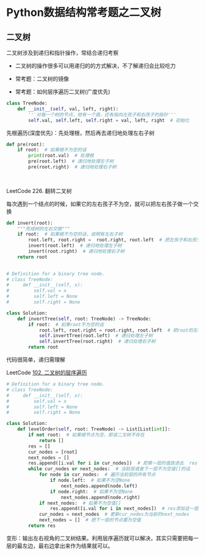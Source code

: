 # Python数据结构常考题之二叉树

## 二叉树

二叉树涉及到递归和指针操作，常结合递归考察

* 二叉树的操作很多可以用递归的的方式解决，不了解递归会比较吃力
* 常考题：二叉树的镜像

* 常考题：如何层序遍历二叉树(广度优先)

```python
class TreeNode:
    def __init__(self, val, left, right):
        '''对每一个树的节点，他有一个值，还有指向左孩子和右孩子的指针'''
        self.val, self.left, self.right = val, left, right  # 初始化
```

先根遍历(深度优先)：先处理根，然后再去递归地处理左右子树

```python
def pre(root):
    if root:  # 如果根不为空的话
        print(root.val)  # 处理根
        pre(root.left)  # 递归地处理左子树
        pre(root.right)  # 递归地处理右子树
    
    
```





LeetCode 226. 翻转二叉树

每次遇到一个结点的时候，如果它的左右孩子不为空，就可以把左右孩子做一个交换

```python
def invert(root):
    """完成树的左右交换"""
    if root:  # 如果根不为空的话，说明有左右子树
        root.left, root.right =  root.right, root.left  # 把左孩子和右孩子来进行一个交换
        invert(root.left)  # 递归地处理左子树
        invert(root.right)  # 递归地处理右子树
    return root
        
```

```python
# Definition for a binary tree node.
# class TreeNode:
#     def __init__(self, x):
#         self.val = x
#         self.left = None
#         self.right = None

class Solution:
    def invertTree(self, root: TreeNode) -> TreeNode:
        if root:  # 如果root不为空的话
            root.left, root.right = root.right, root.left  # 把root的左右孩子交换
            self.invertTree(root.left)  # 递归处理左子树
            self.invertTree(root.right)  # 递归处理右子树
        return root

```

代码很简单，递归需理解

LeetCode [102. 二叉树的层序遍历](https://leetcode-cn.com/problems/binary-tree-level-order-traversal/)

```python
# Definition for a binary tree node.
# class TreeNode:
#     def __init__(self, x):
#         self.val = x
#         self.left = None
#         self.right = None

class Solution:
    def levelOrder(self, root: TreeNode) -> List[List[int]]:
        if not root:  # 如果根节点为空，即该二叉树不存在
            return []
        res = []
        cur_nodes = [root]
        next_nodes = []
        res.append([i.val for i in cur_nodes])  # 把第一层的值放进去  res == [[3]]
        while cur_nodes or next_nodes:  # 当前层或者下一层不为空值[]的话
            for node in cur_nodes:  # 遍历当前层的所有节点
                if node.left:  # 如果不为空None
                    next_nodes.append(node.left)
                if node.right:  # 如果不为空None
                    next_nodes.append(node.right)
            if next_nodes:  # 如果不为空值[]
                res.append([i.val for i in next_nodes])  # res添加这一层的值  res == [[3], [9, 20]]
            cur_nodes = next_nodes  # 更新cur_nodes为当前的next_nodes
            next_nodes = []  # 把下一层的节点置为空值
        return res

```

变形：输出左右视角的二叉树结果。利用层序遍历就可以解决，其实只需要把每一层的最左边，最右边拿出来作为结果就可以。

